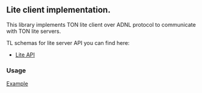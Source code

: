 ## Lite client implementation.

This library implements TON lite client over ADNL protocol to communicate with TON lite servers.

TL schemas for lite server API you can find here: 
* [Lite API](https://github.com/ton-blockchain/ton/blob/master/tl/generate/scheme/lite_api.tl)

### Usage
[Example](../examples/liteclient/main.go)

